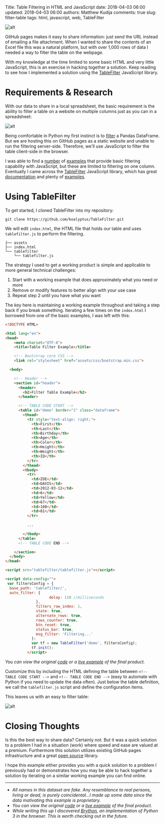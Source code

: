 Title: Table Filtering in HTML and JavaScript
date: 2018-04-03 06:00
updated: 2018-04-03 06:00
authors: Matthew Kudija
comments: true
slug: filter-table
tags: html, javascript, web, TableFilter

<!-- PELICAN_BEGIN_SUMMARY -->
![alt]({filename}/images/filter-table-1.gif)

GitHub pages makes it easy to share information: just send the URL instead of emailing a file attachment. When I wanted to share the contents of an Excel file this was a natural platform, but with over 1,000 rows of data I needed a way to filter the table on the webpage.

With my knowledge at the time limited to some basic HTML and very little JavaScript, this is an exercise in hacking together a solution. Keep reading to see how I implemented a solution using the [TableFilter](http://koalyptus.github.io/TableFilter/) JavaScript library. 

<!-- PELICAN_END_SUMMARY -->

# Requirements & Research
With our data to share in a local spreadsheet, the basic requirement is the ability to filter a table on a website on multiple columns just as you can in a spreadsheet:

![alt]({filename}/images/filter-table-2.gif)

Being comfortable in Python my first instinct is to [filter](https://github.com/mkudija/General-Examples/blob/master/Pandas/filter.md) a Pandas DataFrame. But we are hosting this on GitHub pages as a static website and unable to run the filtering server-side. Therefore, we'll use JavaScript to filter the table client-side in the browser.

I was able to find a [number](https://www.w3schools.com/howto/howto_js_filter_table.asp) of [examples](https://stackoverflow.com/questions/9127498/how-to-perform-a-real-time-search-and-filter-on-a-html-table) that provide basic filtering capability with JavaScript, but these are limited to filtering on one column. Eventually I came across the [TableFilter](http://koalyptus.github.io/TableFilter/) JavaScript library, which has great [documentation](http://koalyptus.github.io/TableFilter/docs/) and plenty of [examples](http://koalyptus.github.io/TableFilter/examples.html). 

# Using TableFilter
To get started, I cloned TableFilter into my repository:

```console
git clone https://github.com/koalyptus/TableFilter.git
```

We will edit `index.html`, the HTML file that holds our table and uses `tablefilter.js` to perform the filtering.

```console
├── assets
├── index.html
└── tablefilter
    └── tablefilter.js
```

The strategy I used to get a working product is simple and applicable to more general technical challenges:

1. Start with a working example that does approximately what you need or more
2. Remove or modify features to better align with your use case
3. Repeat step 2 until you have what you want

The key here is maintaining a working example throughout and taking a step back if you break something. Iterating a few times on the `index.html` I borrowed from one of the basic examples, I was left with this: 

```html
<!DOCTYPE HTML>

<html lang="en">
<head>
    <meta charset="UTF-8">
    <title>Table Filter Example</title>

    <!-- Bootstrap core CSS -->
    <link rel="stylesheet" href="assets/css/bootstrap.min.css">

  <body>

    <!-- Header -->
    <section id="header">
      <header>
        <h2>Filter Table Example</h2>
      </header>

      <!-- TABLE CODE START -->
      <table id="demo" border="1" class="dataframe">
        <thead>
          <tr style="text-align: right;">
            <th>First</th>
            <th>Last</th>
            <th>Birthday</th>
            <th>Age</th>
            <th>Color</th>
            <th>Height</th>
            <th>Weight</th>
            <th>IQ</th>
          </tr>
        </thead>
        <tbody>
          <tr>
            <td>ZOE</td>
            <td>DAVIS</td>
            <td>2012-03-12</td>
            <td>6</td>
            <td>Yellow</td>
            <td>67</td>
            <td>108</td>
            <td>81</td>
          </tr>
          
          ...

        </tbody>
      </table>
      <!-- TABLE CODE END -->

    </section>
  </body>
</head>

<script src="tablefilter/tablefilter.js"></script>

<script data-config="">
 var filtersConfig = {
  base_path: 'tablefilter/',
  auto_filter: {
                    delay: 110 //milliseconds
              },
              filters_row_index: 1,
              state: true,
              alternate_rows: true,
              rows_counter: true,
              btn_reset: true,
              status_bar: true,
              msg_filter: 'Filtering...'
            };
            var tf = new TableFilter('demo', filtersConfig);
            tf.init();
          </script>
```

*You can view the original [code](https://github.com/mkudija/General-Examples/tree/master/Web/HTML_Table_Filter) or a [live example](http://matthewkudija.com/General-Examples/Web/HTML_Table_Filter/index.html) of the final product.*

Customize this by including the HTML defining the table between `<!-- TABLE CODE START -->` and `<!-- TABLE CODE END -->` (easy to automate with Python if you need to update the data often). Just below the table definition, we call the `tablefilter.js` script and define the configuration items. 

This leaves us with an easy to filter table:

![alt]({filename}/images/filter-table-1.gif)

# Closing Thoughts
Is this the best way to share data? Certainly not. But it was a quick solution to a problem I had in a situation (work) where speed and ease are valued at a premium. Furthermore this solution utilizes existing GitHub pages infrastructure and a great [open source](https://github.com/koalyptus/TableFilter/blob/master/LICENSE) library. 

I hope this example either provides you with a quick solution to a problem I previously had or demonstrates how you may be able to hack together a solution by iterating on a similar working example you can find online.

---

- *All names in this dataset are fake. Any resemblance to real persons, living or dead, is purely coincidental...I made up some data since the data motivating this example is proprietary.*
- *You can view the original [code](https://github.com/mkudija/General-Examples/tree/master/Web/HTML_Table_Filter) or a [live example](http://matthewkudija.com/General-Examples/Web/HTML_Table_Filter/index.html) of the final product.*
- *While writing this up I discovered [Brython](https://github.com/brython-dev/brython), an implementation of Python 3 in the browser. This is worth checking out in the future.*
